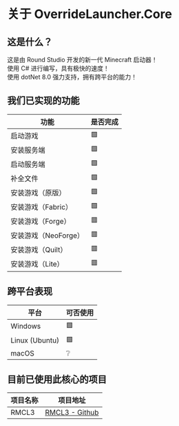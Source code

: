 # 关于 OverrideLauncher.Core

## 这是什么？

这是由 Round Studio 开发的新一代 Minecraft 启动器！  
使用 C# 进行编写，具有极快的速度！  
使用 dotNet 8.0 强力支持，拥有跨平台的能力！  

## 我们已实现的功能

| 功能 | 是否完成 |
| ---- | ---- |
| 启动游戏 | 🟩 |
| 安装服务端 | 🟩 |
| 启动服务端 | 🟩 |
| 补全文件 | 🟩 |
| 安装游戏（原版） | 🟩 |
| 安装游戏（Fabric） | 🟩 |
| 安装游戏（Forge） | 🟥 |
| 安装游戏（NeoForge） | 🟥 |
| 安装游戏（Quilt） | 🟥 |
| 安装游戏（Lite） | 🟥 |

## 跨平台表现

| 平台 | 可否使用 |
| ---- | ---- |
| Windows | 🟩 |
| Linux (Ubuntu) | 🟩 |
| macOS | ❔ |

## 目前已使用此核心的项目  

|  项目名称  | 项目地址  |
|  ----  | ----  |
| RMCL3  | [RMCL3 - Github](https://github.com/Round-Studio/Round.NET.AvaloniaApp.MinecraftLauncher) |